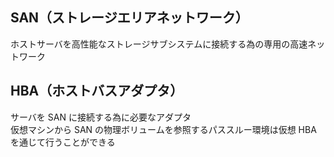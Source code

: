 ## SAN（ストレージエリアネットワーク）

ホストサーバを高性能なストレージサブシステムに接続する為の専用の高速ネットワーク

## HBA（ホストバスアダプタ）

サーバを SAN に接続する為に必要なアダプタ  
仮想マシンから SAN の物理ボリュームを参照するパススルー環境は仮想 HBA を通じて行うことができる
